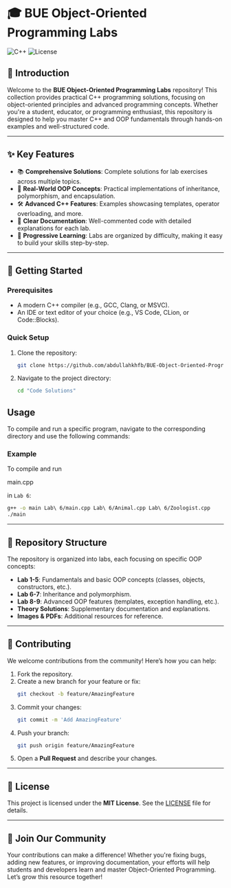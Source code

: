 # 🎓 BUE Object-Oriented Programming Labs

![C++](https://img.shields.io/badge/C%2B%2B-00599C?style=for-the-badge&logo=c%2B%2B&logoColor=white) ![License](https://img.shields.io/badge/License-MIT-green.svg)

## 🚀 Introduction

Welcome to the **BUE Object-Oriented Programming Labs** repository! This collection provides practical C++ programming solutions, focusing on object-oriented principles and advanced programming concepts. Whether you're a student, educator, or programming enthusiast, this repository is designed to help you master C++ and OOP fundamentals through hands-on examples and well-structured code.

---

## ✨ Key Features

- 📚 **Comprehensive Solutions**: Complete solutions for lab exercises across multiple topics.
- 🔄 **Real-World OOP Concepts**: Practical implementations of inheritance, polymorphism, and encapsulation.
- 🛠️ **Advanced C++ Features**: Examples showcasing templates, operator overloading, and more.
- 📝 **Clear Documentation**: Well-commented code with detailed explanations for each lab.
- 🎯 **Progressive Learning**: Labs are organized by difficulty, making it easy to build your skills step-by-step.

---

## 🔧 Getting Started

### Prerequisites

- A modern C++ compiler (e.g., GCC, Clang, or MSVC).
- An IDE or text editor of your choice (e.g., VS Code, CLion, or Code::Blocks).

### Quick Setup

1. Clone the repository:

   ```bash
   git clone https://github.com/abdullahkhfb/BUE-Object-Oriented-Programming-Labs.git
   ```

2. Navigate to the project directory:
   ```sh
   cd "Code Solutions"
   ```

## Usage

To compile and run a specific program, navigate to the corresponding directory and use the following commands:

### Example

To compile and run

main.cpp

in `Lab 6`:

```sh
g++ -o main Lab\ 6/main.cpp Lab\ 6/Animal.cpp Lab\ 6/Zoologist.cpp
./main
```

---

## 📁 Repository Structure

The repository is organized into labs, each focusing on specific OOP concepts:

- **Lab 1-5**: Fundamentals and basic OOP concepts (classes, objects, constructors, etc.).
- **Lab 6-7**: Inheritance and polymorphism.
- **Lab 8-9**: Advanced OOP features (templates, exception handling, etc.).
- **Theory Solutions**: Supplementary documentation and explanations.
- **Images & PDFs**: Additional resources for reference.

---

## 🤝 Contributing

We welcome contributions from the community! Here’s how you can help:

1. Fork the repository.
2. Create a new branch for your feature or fix:
   ```bash
   git checkout -b feature/AmazingFeature
   ```
3. Commit your changes:
   ```bash
   git commit -m 'Add AmazingFeature'
   ```
4. Push your branch:
   ```bash
   git push origin feature/AmazingFeature
   ```
5. Open a **Pull Request** and describe your changes.

---

## 📜 License

This project is licensed under the **MIT License**. See the [LICENSE](LICENSE) file for details.

---

## 🌟 Join Our Community

Your contributions can make a difference! Whether you're fixing bugs, adding new features, or improving documentation, your efforts will help students and developers learn and master Object-Oriented Programming. Let’s grow this resource together!
